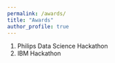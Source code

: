 ```yaml
---
permalink: /awards/
title: "Awards"
author_profile: true
---
```


1. Philips Data Science Hackathon
2. IBM Hackathon
